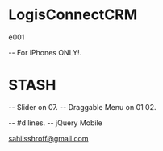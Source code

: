 LogisConnectCRM
===============
e001


-- For iPhones ONLY!. 

STASH
=================

-- Slider on 07.
-- Draggable Menu on 01 02.

-- #d lines.
-- jQuery Mobile




sahilsshroff@gmail.com
